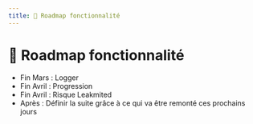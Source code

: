 ```yaml
---
title: 📆 Roadmap fonctionnalité
---
```


# 📆 Roadmap fonctionnalité

  * <div v-click class="py-2"> <Variant type="warning">Fin Mars</Variant> : Logger</div>
  * <div v-click class="py-2"> <Variant type="warning">Fin Avril</Variant> : Progression </div>
  * <div v-click class="py-2"> <Variant type="warning">Fin Avril</Variant> : Risque Leakmited</div>
  * <div v-click class="py-2"> <Variant type="warning">Après</Variant> : Définir la suite grâce à ce qui va être remonté ces prochains jours</div>
